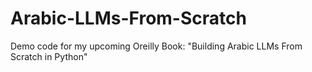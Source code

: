 # Arabic-LLMs-From-Scratch
Demo code for my upcoming Oreilly Book: "Building Arabic LLMs From Scratch in Python"
